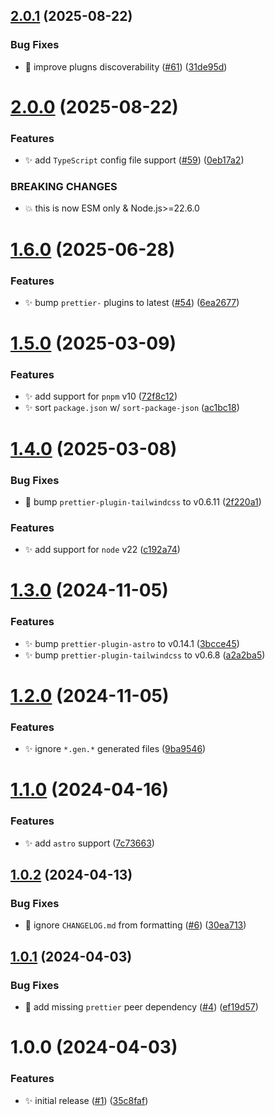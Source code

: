 ## [2.0.1](https://github.com/jimmy-guzman/prettier-config/compare/v2.0.0...v2.0.1) (2025-08-22)


### Bug Fixes

* 🐛 improve plugns discoverability ([#61](https://github.com/jimmy-guzman/prettier-config/issues/61)) ([31de95d](https://github.com/jimmy-guzman/prettier-config/commit/31de95d8c444a11926a340502822084b9bf56068))

# [2.0.0](https://github.com/jimmy-guzman/prettier-config/compare/v1.6.0...v2.0.0) (2025-08-22)


### Features

* ✨ add `TypeScript` config file support ([#59](https://github.com/jimmy-guzman/prettier-config/issues/59)) ([0eb17a2](https://github.com/jimmy-guzman/prettier-config/commit/0eb17a2a01e5c2bb599ae19bc69b6916941b6f86))


### BREAKING CHANGES

* 💥 this is now ESM only & Node.js>=22.6.0

# [1.6.0](https://github.com/jimmy-guzman/prettier-config/compare/v1.5.0...v1.6.0) (2025-06-28)


### Features

* ✨ bump `prettier-` plugins to latest ([#54](https://github.com/jimmy-guzman/prettier-config/issues/54)) ([6ea2677](https://github.com/jimmy-guzman/prettier-config/commit/6ea2677014177a1b00b3e4e1c318f5fa31710851))

# [1.5.0](https://github.com/jimmy-guzman/prettier-config/compare/v1.4.0...v1.5.0) (2025-03-09)


### Features

* ✨ add support for `pnpm` v10 ([72f8c12](https://github.com/jimmy-guzman/prettier-config/commit/72f8c1243a14a3da0fbaa17c139c4dc2b52c33db))
* ✨ sort `package.json` w/ `sort-package-json` ([ac1bc18](https://github.com/jimmy-guzman/prettier-config/commit/ac1bc18569013e8fa538a620ad40fde70597e2c3))

# [1.4.0](https://github.com/jimmy-guzman/prettier-config/compare/v1.3.0...v1.4.0) (2025-03-08)


### Bug Fixes

* 🐛 bump `prettier-plugin-tailwindcss` to v0.6.11 ([2f220a1](https://github.com/jimmy-guzman/prettier-config/commit/2f220a1b21fc19ca3e0c921a9529a716a317a783))


### Features

* ✨ add support for `node` v22 ([c192a74](https://github.com/jimmy-guzman/prettier-config/commit/c192a74851bf4c274562d2e8dcf7313cae22567f))

# [1.3.0](https://github.com/jimmy-guzman/prettier-config/compare/v1.2.0...v1.3.0) (2024-11-05)


### Features

* ✨ bump `prettier-plugin-astro` to v0.14.1 ([3bcce45](https://github.com/jimmy-guzman/prettier-config/commit/3bcce459855ce996801c61a48050fca528382345))
* ✨ bump `prettier-plugin-tailwindcss` to v0.6.8 ([a2a2ba5](https://github.com/jimmy-guzman/prettier-config/commit/a2a2ba587e26e290018c108248df8fcad0a1d106))

# [1.2.0](https://github.com/jimmy-guzman/prettier-config/compare/v1.1.0...v1.2.0) (2024-11-05)


### Features

* ✨ ignore `*.gen.*` generated files ([9ba9546](https://github.com/jimmy-guzman/prettier-config/commit/9ba9546eef3cba9116723df2ac81807731b685bf))

# [1.1.0](https://github.com/jimmy-guzman/prettier-config/compare/v1.0.2...v1.1.0) (2024-04-16)


### Features

* ✨ add `astro` support ([7c73663](https://github.com/jimmy-guzman/prettier-config/commit/7c73663b867be1729a2253bdeb8fa0ac19923c69))

## [1.0.2](https://github.com/jimmy-guzman/prettier-config/compare/v1.0.1...v1.0.2) (2024-04-13)


### Bug Fixes

* 🐛 ignore `CHANGELOG.md` from formatting ([#6](https://github.com/jimmy-guzman/prettier-config/issues/6)) ([30ea713](https://github.com/jimmy-guzman/prettier-config/commit/30ea713eaf68c96f96c3a7e95c64723577f3049f))

## [1.0.1](https://github.com/jimmy-guzman/prettier-config/compare/v1.0.0...v1.0.1) (2024-04-03)


### Bug Fixes

* 🐛 add missing `prettier` peer dependency ([#4](https://github.com/jimmy-guzman/prettier-config/issues/4)) ([ef19d57](https://github.com/jimmy-guzman/prettier-config/commit/ef19d572e1014bd9a55f727adce60995645390cc))

# 1.0.0 (2024-04-03)


### Features

* ✨ initial release ([#1](https://github.com/jimmy-guzman/prettier-config/issues/1)) ([35c8faf](https://github.com/jimmy-guzman/prettier-config/commit/35c8faf7b483ac885c3791b8654ed591c09e2952))
